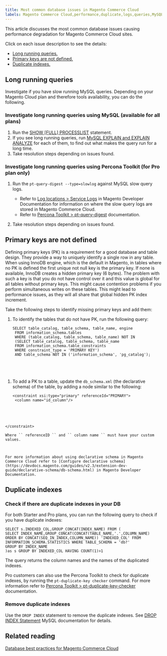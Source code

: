 ```yaml
---
title: Most common database issues in Magento Commerce Cloud
labels: Magento Commerce Cloud,performance,duplicate,logs,queries,MySQL,database,best practices,Percona Toolkit
---
```


This article discusses the most common database issues causing performance degradation for Magento Commerce Cloud sites. 

Click on each issue description to see the details:

* [Long running queries.](#Long_running_queries)
* [Primary keys are not defined.](#Primary_keys_not_defined)
* [Duplicate indexes.](#Duplicate_indexes)

<h2 id="Long_running_queries">Long running queries</h2>

Investigate if you have slow running MySQL queries. Depending on your Magento Cloud plan and therefore tools availability, you can do the following. 

### Investigate long running queries using MySQL (available for all plans)

1. Run the [SHOW \[FULL\] PROCESSLIST](https://dev.mysql.com/doc/refman/8.0/en/show-processlist.html) statement.
1. If you see long running queries, run [MySQL EXPLAIN and EXPLAIN ANALYZE](https://mysqlserverteam.com/mysql-explain-analyze/) for each of them, to find out what makes the query run for a long time.
1. Take resolution steps depending on issues found.

### Investigate long running queries using Percona Toolkit (for Pro plan only)

1. Run the `` pt-query-digest --type=slowlog `` against MySQL slow query logs. 
    
    * Refer to [Log locations > Service Logs](https://devdocs.magento.com/cloud/project/log-locations.html#service-logs) in Magento Developer Documentation for information on where the slow query logs are stored in Magento Commerce Cloud. 
    * Refer to [Percona Toolkit > pt-query-digest](https://www.percona.com/doc/percona-toolkit/LATEST/pt-query-digest.html#pt-query-digest) documentation. 
    
    
    
1. Take resolution steps depending on issues found.

<h2 id="Primary_keys_not_defined">Primary keys are not defined</h2>

Defining primary keys (PK) is a requirement for a good database and table design. They provide a way to uniquely identify a single row in any table. When using InnoDB engine, which is the default in Magento, in tables where no PK is defined the first unique not null key is the primary key. If none is available, InnoDB creates a hidden primary key (6 bytes). The problem with such a key is that you do not have control over it and this value is global for all tables without primary keys. This might cause contention problems if you perform simultaneous writes on these tables. This might lead to performance issues, as they will all share that global hidden PK index increment. 

Take the following steps to identify missing primary keys and add them:

1. To identify the tables that do not have PK, run the following query:
    
    <pre><code class="language-sql">SELECT table_catalog, table_schema, table_name, engine
    FROM information_schema.tables
    WHERE (table_catalog, table_schema, table_name) NOT IN
    (SELECT table_catalog, table_schema, table_name
    FROM information_schema.table_constraints
    WHERE constraint_type = 'PRIMARY KEY')
    AND table_schema NOT IN ('information_schema', 'pg_catalog');
</code></pre>
    
    
1. To add a PK to a table, update the `` db_schema.xml `` (the declarative schema) of the table, by adding a node similar to the following:
    
    <pre><code class="language-html">&lt;constraint xsi:type="primary" referenceId="PRIMARY"> 
    &lt;column name="id_column"/> 
&lt;/constraint>
</code></pre>
    
    
    
    Where `` referenceID `` and `` column name `` must have your custom values. 
    
    
    
    For more information about using declarative schema in Magento Commerce Cloud refer to [Configure declarative schema](https://devdocs.magento.com/guides/v2.3/extension-dev-guide/declarative-schema/db-schema.html) in Magento Developer Documentation.
    
    

<h2 id="Duplicate_indexes">Duplicate indexes </h2>

### Check if there are duplicate indexes in your DB

For both Starter and Pro plans, you can run the following query to check if you have duplicate indexes: 

<pre><code class="language-sql">SELECT s.INDEXED_COL,GROUP_CONCAT(INDEX_NAME) FROM (<br/>SELECT INDEX_NAME,GROUP_CONCAT(CONCAT(TABLE_NAME,'.',COLUMN_NAME) ORDER BY CONCAT(SEQ_IN_INDEX,COLUMN_NAME)) 'INDEXED_COL' FROM INFORMATION_SCHEMA.STATISTICS WHERE TABLE_SCHEMA = 'db?' <br/>GROUP BY INDEX_NAME<br/>)as s GROUP BY INDEXED_COL HAVING COUNT(1)>1</code></pre>

The query returns the column names and the names of the duplicated indexes.

Pro customers can also use the Percona Toolkit to check for duplicate indexes, by running the `` pt-duplicate-key checker `` command. For more information refer to [Percona Toolkit > pt-duplicate-key-checker](https://www.percona.com/doc/percona-toolkit/LATEST/pt-duplicate-key-checker.html%C2%A0) documentation. 

### Remove duplicate indexes

Use the <code class="language-SQL">DROP INDEX</code> statement to remove the duplicate indexes. See [DROP INDEX Statement](https://dev.mysql.com/doc/refman/8.0/en/drop-index.html) MySQL documentation for details.

## Related reading

[Database best practices for Magento Commerce Cloud](https://support.magento.com/hc/en-us/articles/360041997312)

 
 
 